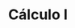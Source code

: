 ---
layout: ../../../layouts/Course.astro
title: Cálculo I
sections:
    - title: Material Util
      layout: list
      data:
        - title: Libro de Calculo I
          text: Stewart, James. Cálculo Trascendentes tempranas. septima edición.
           si se aprenden CAP 2 al 8 pasan calculo I
          link: https://www.fbioyf.unr.edu.ar/evirtual/pluginfile.php/107533/course/section/2765/calculo-james-stewart-7ed.pdf
        - title: Pruebas años anteriores
          text: En labmat en cursos anteriores se pueden encontrar todas
          link: https://www.labmat.puc.cl/
---